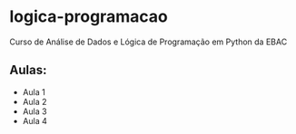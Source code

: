 # logica-programacao
Curso de Análise de Dados e Lógica de Programação em Python da EBAC

## Aulas:
 - Aula 1
 - Aula 2
 - Aula 3
 - Aula 4

